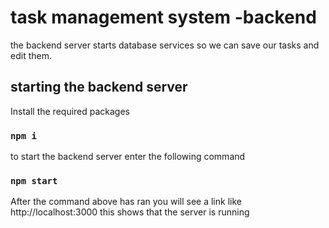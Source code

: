 # task management system -backend 

the backend server starts database services so we can save our tasks and edit them. 

## starting the backend server 

Install the required packages

### `npm i`

to start the backend server enter the following command 

### `npm start`

After the command above has ran you will see a link like http://localhost:3000 this shows that the server is running 
